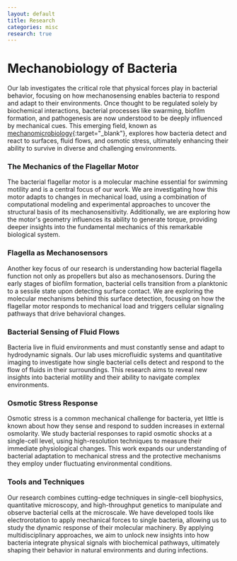```yaml
---
layout: default
title: Research
categories: misc
research: true
---
```

# Mechanobiology of Bacteria

Our lab investigates the critical role that physical forces play in bacterial behavior, focusing on how mechanosensing enables bacteria to respond and adapt to their environments. Once thought to be regulated solely by biochemical interactions, bacterial processes like swarming, biofilm formation, and pathogenesis are now understood to be deeply influenced by mechanical cues. This emerging field, known as [mechanomicrobiology](https://www.nature.com/articles/s41579-019-0314-2){:target="_blank"}, explores how bacteria detect and react to surfaces, fluid flows, and osmotic stress, ultimately enhancing their ability to survive in diverse and challenging environments.

### The Mechanics of the Flagellar Motor
The bacterial flagellar motor is a molecular machine essential for swimming motility and is a central focus of our work. We are investigating how this motor adapts to changes in mechanical load, using a combination of computational modeling and experimental approaches to uncover the structural basis of its mechanosensitivity. Additionally, we are exploring how the motor's geometry influences its ability to generate torque, providing deeper insights into the fundamental mechanics of this remarkable biological system.
### Flagella as Mechanosensors
Another key focus of our research is understanding how bacterial flagella function not only as propellers but also as mechanosensors. During the early stages of biofilm formation, bacterial cells transition from a planktonic to a sessile state upon detecting surface contact. We are exploring the molecular mechanisms behind this surface detection, focusing on how the flagellar motor responds to mechanical load and triggers cellular signaling pathways that drive behavioral changes.
### Bacterial Sensing of Fluid Flows
Bacteria live in fluid environments and must constantly sense and adapt to hydrodynamic signals. Our lab uses microfluidic systems and quantitative imaging to investigate how single bacterial cells detect and respond to the flow of fluids in their surroundings. This research aims to reveal new insights into bacterial motility and their ability to navigate complex environments.
### Osmotic Stress Response
Osmotic stress is a common mechanical challenge for bacteria, yet little is known about how they sense and respond to sudden increases in external osmolarity. We study bacterial responses to rapid osmotic shocks at a single-cell level, using high-resolution techniques to measure their immediate physiological changes. This work expands our understanding of bacterial adaptation to mechanical stress and the protective mechanisms they employ under fluctuating environmental conditions.
### Tools and Techniques
Our research combines cutting-edge techniques in single-cell biophysics, quantitative microscopy, and high-throughput genetics to manipulate and observe bacterial cells at the microscale. We have developed tools like electrorotation to apply mechanical forces to single bacteria, allowing us to study the dynamic response of their molecular machinery. By applying multidisciplinary approaches, we aim to unlock new insights into how bacteria integrate physical signals with biochemical pathways, ultimately shaping their behavior in natural environments and during infections.